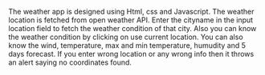 The weather app is designed using Html, css and Javascript. 
The weather location is fetched from open weather API. 
Enter the cityname in the input location field to fetch the weather condition of that city. Also you can know the weather condition by clicking on use current location. 
You can also know the wind, temperature, max and min temperature, humudity and 5 days forecast.
If you enter wrong location or any wrong info then it throws an alert saying no coordinates found.
